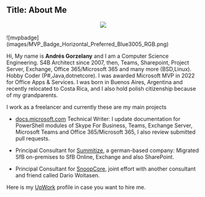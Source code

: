 Title: About Me
---
<p align="center">
  <img src="https://pbs.twimg.com/profile_images/913783700600565762/UztLlflB_400x400.jpg">
  
  <p></p><p></p>
  ![mvpbadge](images/MVP_Badge_Horizontal_Preferred_Blue3005_RGB.png)
  <p></p><p></p>
</p>

Hi, My name is **Andrés Gorzelany** and I am a Computer Science Engineering. S4B Architect since 2007, then, Teams, Sharepoint, Project Server, Exchange, Office 365/Microsoft 365 and many more (BSD,Linux). Hobby Coder (P#,Java,dotnetcore).
I was awarded Microsoft MVP in 2022 for Office Apps & Services.
I was born in Buenos Aires, Argentina and recently relocated to Costa Rica, and I also hold polish citizenship because of my grandparents.

I work as a freelancer and currently these are my main projects

- [docs.microsoft.com](https://docs.microsoft.com) Technical Writer: I update documentation for PowerShell modules of Skype For Business, Teams, Exchange Server, Microsoft Teams and Office 365/Microsoft 365, I also review submitted pull requests.

- Principal Consultant for [Summitize](https://www.summitize.com/), a german-based company: Migrated SfB on-premises to SfB Online, Exchange and also SharePoint.

- Principal Consultant for [SnoopCore](https://twitter.com/snoopcore_com), joint effort with another consultant and friend called Dario Woitasen.

Here is my [UpWork](https://www.upwork.com/freelancers/~011cc64d5be293f1b4) profile in case you want to hire me.
